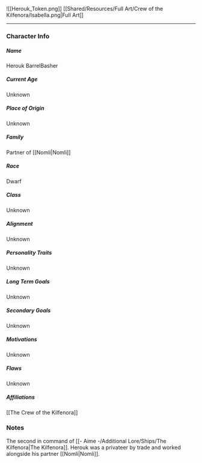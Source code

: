![[Herouk_Token.png]]
[[Shared/Resources/Full Art/Crew of the Kilfenora/Isabella.png|Full Art]]

---
### Character Info

##### Name 
Herouk BarrelBasher

##### Current Age
Unknown

##### Place of Origin
Unknown

##### Family
Partner of [[Nomli|Nomli]]

##### Race
Dwarf

##### Class
Unknown

##### Alignment
Unknown

##### Personality Traits
Unknown

##### Long Term Goals
Unknown

##### Secondary Goals
Unknown

##### Motivations
Unknown

##### Flaws
Unknown

##### Affiliations
[[The Crew of the Kilfenora]]

### Notes
The second in command of [[- Aime -/Additional Lore/Ships/The Kilfenora|The Kilfenora]]. Herouk was a privateer by trade and worked alongside his partner [[Nomli|Nomli]].
